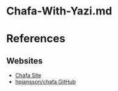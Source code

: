 # Chafa-With-Yazi.md

# References

## Websites

* [Chafa Site](https://hpjansson.org/chafa/)
* [hpjansson/chafa GitHub](https://github.com/hpjansson/chafa)
